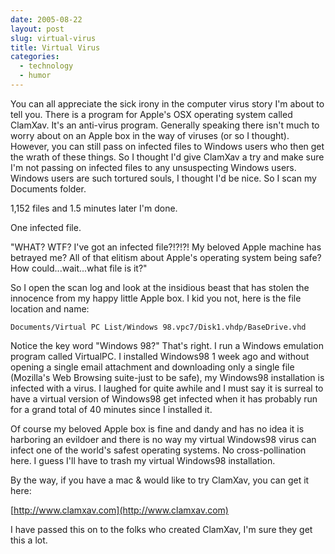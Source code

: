 ```yaml
---
date: 2005-08-22
layout: post
slug: virtual-virus
title: Virtual Virus
categories:
  - technology
  - humor
---
```


You can all appreciate the sick irony in the computer virus story I'm about to tell you. There is a program for Apple's OSX operating system called ClamXav. It's an anti-virus program. Generally speaking there isn't much to worry about on an Apple box in the way of viruses (or so I thought). However, you can still pass on infected files to Windows users who then get the wrath of these things. So I thought I'd give ClamXav a try and make sure I'm not passing on infected files to any unsuspecting Windows users. Windows users are such tortured souls, I thought I'd be nice. So I scan my Documents folder.

1,152 files and 1.5 minutes later I'm done.

One infected file.

"WHAT? WTF? I've got an infected file?!?!?! My beloved Apple machine has betrayed me? All of that elitism about Apple's operating system being safe? How could...wait...what file is it?"

So I open the scan log and look at the insidious beast that has stolen the innocence from my happy little Apple box. I kid you not, here is the file location and name:

`Documents/Virtual PC List/Windows 98.vpc7/Disk1.vhdp/BaseDrive.vhd`

Notice the key word "Windows 98?" That's right. I run a Windows emulation program called VirtualPC. I installed Windows98 1 week ago and without opening a single email attachment and downloading only a single file (Mozilla's Web Browsing suite-just to be safe), my Windows98 installation is infected with a virus. I laughed for quite awhile and I must say it is surreal to have a virtual version of Windows98 get infected when it has probably run for a grand total of 40 minutes since I installed it.

Of course my beloved Apple box is fine and dandy and has no idea it is harboring an evildoer and there is no way my virtual Windows98 virus can infect one of the world's safest operating systems. No cross-pollination here. I guess I'll have to trash my virtual Windows98 installation.

By the way, if you have a mac & would like to try ClamXav, you can get it here:

[http://www.clamxav.com](http://www.clamxav.com)

I have passed this on to the folks who created ClamXav, I'm sure they get this a lot.
